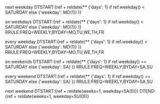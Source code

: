 next weekday
DTSTART:{ref + reldate(**
    {'days': 1} if ref.weekday() < SATURDAY else
    {'weekday': MO(1)}
)}

on weekdays
DTSTART:{ref + reldate(**
    {'days': 1} if ref.weekday() < SATURDAY else
    {'weekday': MO(1)}
)}
RRULE:FREQ=WEEKLY;BYDAY=MO,TU,WE,TH,FR


every weekday
DTSTART:{ref + reldate(**
    {'days': 1} if ref.weekday() < SATURDAY else
    {'weekday': MO(1)}
)}
RRULE:FREQ=WEEKLY;BYDAY=MO,TU,WE,TH,FR

on weekends
DTSTART:{ref + reldate(**
    {'days': 1} if ref.weekday() == SATURDAY else
    {'weekday': SA}
)}
RRULE:FREQ=WEEKLY;BYDAY=SA,SU

every weekend
DTSTART:{ref + reldate(**
    {'days': 1} if ref.weekday() == SATURDAY else
    {'weekday': SA}
)}
RRULE:FREQ=WEEKLY;BYDAY=SA,SU

next weekend
DTSTART:{ref + reldate(weeks=1, weekday=SA(0))}
DTEND:{ref + reldate(weeks=1, weekday=SU(0))}









